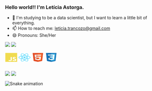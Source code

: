 ### Hello world!! I'm Letícia Astorga. 

- 🌱 I'm studying to be a data scientist, but I want to learn a little bit of everything.
- 📫 How to reach me: leticia.trancozo@gmail.com
- 😄 Pronouns: She/Her
<div>
   <a href="https://github.com/Leastorga"></a> 
   <img height="180cm" src= "https://github-readme-stats.vercel.app/api?username=Leastorga&show_icons=true&theme=radical" >
   <img height="180cm" src="https://github-readme-stats.vercel.app/api/top-langs/?username=Leastorga&layout=compact&theme=radical">
    
 </div>
 <div style="display: inline_block"><br>
  <img align="center" alt="Le-Js" height="30" width="40" src="https://raw.githubusercontent.com/devicons/devicon/master/icons/javascript/javascript-plain.svg">
  <img align="center" alt="Le-React" height="30" width="40" src="https://raw.githubusercontent.com/devicons/devicon/master/icons/react/react-original.svg">
  <img align="center" alt="Le-HTML" height="30" width="40" src="https://raw.githubusercontent.com/devicons/devicon/master/icons/html5/html5-original.svg">
  <img align="center" alt="Le-CSS" height="30" width="40" 
       src="https://raw.githubusercontent.com/devicons/devicon/master/icons/css3/css3-original.svg">
</div>
 
 ##

<div>
    <a href="https://www.linkedin.com/in/leticia-astorga/" target="_blank"><img src="https://img.shields.io/badge/-LinkedIn-%230077B5?style=for-the-badge&logo=linkedin&logoColor=white" target="_blank"></a>
    <a href = "mailto:leticia.trancozo@gmail.com"><img src="https://img.shields.io/badge/Gmail-D14836?style=for-the-badge&logo=gmail&logoColor=white" target="_blank"></a>
   
   ![Snake animation](https://github.com/Leastorga/Leastorga/blob/output/github-contribution-grid-snake.svg)
 
 </div>
 
 
